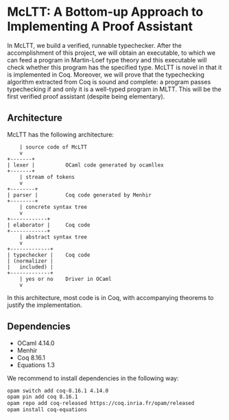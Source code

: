 # McLTT: A Bottom-up Approach to Implementing A Proof Assistant

In McLTT, we build a verified, runnable typechecker. After the accomplishment of this
project, we will obtain an executable, to which we can feed a program in Martin-Loef
type theory and this executable will check whether this program has the specified
type. McLTT is novel in that it is implemented in Coq. Moreover, we will prove that
the typechecking algorithm extracted from Coq is sound and complete: a program passes
typechecking if and only it is a well-typed program in MLTT. This will be the first
verified proof assistant (despite being elementary). 


## Architecture

McLTT has the following architecture:

```
    | source code of McLTT
    v
+-------+
| lexer |          OCaml code generated by ocamllex
+-------+
    | stream of tokens
    v
+--------+
| parser |         Coq code generated by Menhir
+--------+
    | concrete syntax tree
    v
+------------+
| elaborator |     Coq code
+------------+
    | abstract syntax tree
    v
+-------------+
| typechecker |    Coq code
| (normalizer |
|   included) |
+-------------+
    | yes or no    Driver in OCaml
    v
```

In this architecture, most code is in Coq, with accompanying theorems to justify the
implementation. 


## Dependencies

* OCaml 4.14.0
* Menhir
* Coq 8.16.1
* Equations 1.3

We recommend to install dependencies in the following way:

```bash
opam switch add coq-8.16.1 4.14.0
opam pin add coq 8.16.1
opam repo add coq-released https://coq.inria.fr/opam/released
opam install coq-equations
```
